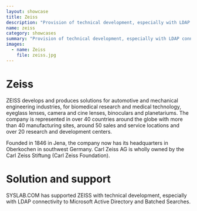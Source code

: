 ```yaml
---
layout: showcase
title: Zeiss
description: "Provision of technical development, especially with LDAP connectivity to Microsoft Active Directory and Batched Searches."
name: zeiss
category: showcases
summary: "Provision of technical development, especially with LDAP connectivity to Microsoft Active Directory and Batched Searches."
images:
  - name: Zeiss
    file: zeiss.jpg
---
```


# Zeiss

ZEISS develops and produces solutions for automotive and mechanical engineering industries, for biomedical research and medical technology, eyeglass lenses, camera and cine lenses, binoculars and planetariums. The company is represented in over 40 countries around the globe with more than 40 manufacturing sites, around 50 sales and service locations and over 20 research and development centers.

Founded in 1846 in Jena, the company now has its headquarters in Oberkochen in southwest Germany. Carl Zeiss AG is wholly owned by the Carl Zeiss Stiftung (Carl Zeiss Foundation).

# Solution and support

SYSLAB.COM has supported ZEISS with technical development, especially with LDAP connectivity to Microsoft Active Directory and Batched Searches.

